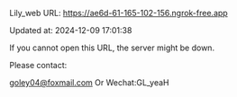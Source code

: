 Lily_web URL: https://ae6d-61-165-102-156.ngrok-free.app

Updated at: 2024-12-09 17:01:38

If you cannot open this URL, the server might be down.

Please contact: 

goley04@foxmail.com Or Wechat:GL_yeaH